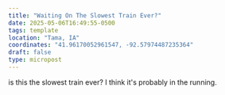 ```yaml
---
title: "Waiting On The Slowest Train Ever?"
date: 2025-05-06T16:49:55-0500
tags: template
location: "Tama, IA"
coordinates: "41.96170052961547, -92.57974487235364"
draft: false
type: micropost
---
```

is this the slowest train ever? I think it's probably in the running.
